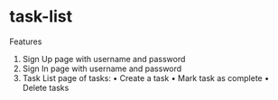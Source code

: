 task-list
=========
Features
1. Sign Up page with username and password
2. Sign In page with username and password
3. Task List page of tasks:
• Create a task
• Mark task as complete
• Delete tasks
